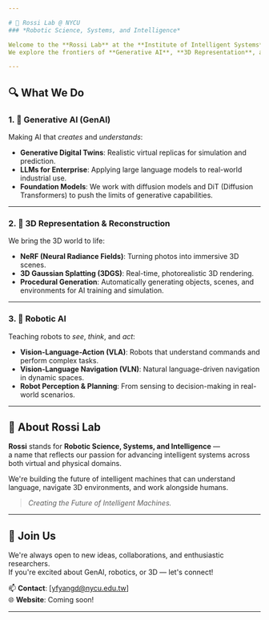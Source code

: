 ```yaml
---

# 🧠 Rossi Lab @ NYCU  
### *Robotic Science, Systems, and Intelligence*

Welcome to the **Rossi Lab** at the **Institute of Intelligent Systems**, National Yang Ming Chiao Tung University (NYCU)!  
We explore the frontiers of **Generative AI**, **3D Representation**, and **Robotic Intelligence** — combining science and creativity to build smarter machines and virtual worlds.

---
```


## 🔍 What We Do

### 1. 🎨 Generative AI (GenAI)
Making AI that *creates* and *understands*:
- **Generative Digital Twins**: Realistic virtual replicas for simulation and prediction.
- **LLMs for Enterprise**: Applying large language models to real-world industrial use.
- **Foundation Models**: We work with diffusion models and DiT (Diffusion Transformers) to push the limits of generative capabilities.

---

### 2. 🧱 3D Representation & Reconstruction
We bring the 3D world to life:
- **NeRF (Neural Radiance Fields)**: Turning photos into immersive 3D scenes.
- **3D Gaussian Splatting (3DGS)**: Real-time, photorealistic 3D rendering.
- **Procedural Generation**: Automatically generating objects, scenes, and environments for AI training and simulation.

---

### 3. 🤖 Robotic AI
Teaching robots to *see*, *think*, and *act*:
- **Vision-Language-Action (VLA)**: Robots that understand commands and perform complex tasks.
- **Vision-Language Navigation (VLN)**: Natural language-driven navigation in dynamic spaces.
- **Robot Perception & Planning**: From sensing to decision-making in real-world scenarios.

---

## 🚀 About Rossi Lab
**Rossi** stands for **Robotic Science, Systems, and Intelligence** —  
a name that reflects our passion for advancing intelligent systems across both virtual and physical domains.

We're building the future of intelligent machines that can understand language, navigate 3D environments, and work alongside humans.

> *Creating the Future of Intelligent Machines.*

---

## 🤝 Join Us
We're always open to new ideas, collaborations, and enthusiastic researchers.  
If you're excited about GenAI, robotics, or 3D — let's connect!

📫 **Contact**: [yfyangd@nycu.edu.tw]  
🌐 **Website**: Coming soon!

---
